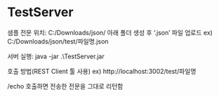 # TestServer

샘플 전문 위치: C:/Downloads/json/ 아래 폴더 생성 후 ‘.json’ 파일 업로드
ex) C:/Downloads/json/test/파일명.json

서버 실행: java -jar .\TestServer.jar

호출 방법(REST Client 툴 사용)
ex) http://localhost:3002/test/파일명

/echo 호출하면 전송한 전문을 그대로 리턴함
